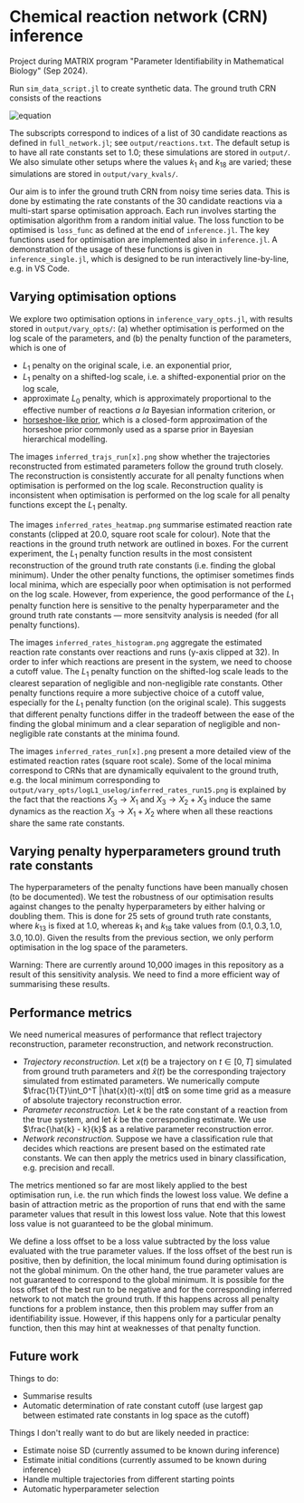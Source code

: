 # Chemical reaction network (CRN) inference

Project during MATRIX program "Parameter Identifiability in Mathematical Biology" (Sep 2024).

Run `sim_data_script.jl` to create synthetic data. The ground truth CRN consists of the reactions

![equation](https://latex.codecogs.com/png.image?\dpi{110}\bg{white}X_1\xrightarrow[]{k_{1}}X_2\quad\text{&space;and&space;}\quad&space;X_1&plus;X_2\overset{k_{18}}{\underset{k_{13}}\rightleftharpoons}X_3.)

The subscripts correspond to indices of a list of 30 candidate reactions as defined in `full_network.jl`; see `output/reactions.txt`. The default setup is to have all rate constants set to 1.0; these simulations are stored in `output/`. We also simulate other setups where the values $k_1$ and $k_{18}$ are varied; these simulations are stored in `output/vary_kvals/`.

Our aim is to infer the ground truth CRN from noisy time series data. This is done by estimating the rate constants of the 30 candidate reactions via a multi-start sparse optimisation approach. Each run involves starting the optimisation algorithm from a random initial value. The loss function to be optimised is `loss_func` as defined at the end of `inference.jl`. The key functions used for optimisation are implemented also in `inference.jl`. A demonstration of the usage of these functions is given in `inference_single.jl`, which is designed to be run interactively line-by-line, e.g. in VS Code.

## Varying optimisation options

We explore two optimisation options in `inference_vary_opts.jl`, with results stored in `output/vary_opts/`: (a) whether optimisation is performed on the log scale of the parameters, and (b) the penalty function of the parameters, which is one of
- $L_1$ penalty on the original scale, i.e. an exponential prior,
- $L_1$ penalty on a shifted-log scale, i.e. a shifted-exponential prior on the log scale,
- approximate $L_0$ penalty, which is approximately proportional to the effective number of reactions *a la* Bayesian information criterion, or
- [horseshoe-like prior](https://arxiv.org/abs/1702.07400), which is a closed-form approximation of the horseshoe prior commonly used as a sparse prior in Bayesian hierarchical modelling.

The images `inferred_trajs_run[x].png` show whether the trajectories reconstructed from estimated parameters follow the ground truth closely. The reconstruction is consistently accurate for all penalty functions when optimisation is performed on the log scale. Reconstruction quality is inconsistent when optimisation is performed on the log scale for all penalty functions except the $L_1$ penalty.

The images `inferred_rates_heatmap.png` summarise estimated reaction rate constants (clipped at 20.0, square root scale for colour). Note that the reactions in the ground truth network are outlined in boxes. For the current experiment, the $L_1$ penalty function results in the most consistent reconstruction of the ground truth rate constants (i.e. finding the global minimum). Under the other penalty functions, the optimiser sometimes finds local minima, which are especially poor when optimisation is not performed on the log scale. However, from experience, the good performance of the $L_1$ penalty function here is sensitive to the penalty hyperparameter and the ground truth rate constants &mdash; more sensitvity analysis is needed (for all penalty functions).

The images `inferred_rates_histogram.png` aggregate the estimated reaction rate constants over reactions and runs (y-axis clipped at 32). In order to infer which reactions are present in the system, we need to choose a cutoff value. The $L_1$ penalty function on the shifted-log scale leads to the clearest separation of negligible and non-negligible rate constants. Other penalty functions require a more subjective choice of a cutoff value, especially for the $L_1$ penalty function (on the original scale). This suggests that different penalty functions differ in the tradeoff between the ease of the finding the global minimum and a clear separation of negligible and non-negligible rate constants at the minima found.

The images `inferred_rates_run[x].png` present a more detailed view of the estimated reaction rates (square root scale). Some of the local minima correspond to CRNs that are dynamically equivalent to the ground truth, e.g. the local minimum corresponding to `output/vary_opts/logL1_uselog/inferred_rates_run15.png` is explained by the fact that the reactions $X_3 \rightarrow X_1$ and $X_3 \rightarrow X_2 + X_3$ induce the same dynamics as the reaction $X_3 \rightarrow X_1 + X_2$ where when all these reactions share the same rate constants.

## Varying penalty hyperparameters ground truth rate constants

The hyperparameters of the penalty functions have been manually chosen (to be documented). We test the robustness of our optimisation results against changes to the penalty hyperparameters by either halving or doubling them. This is done for 25 sets of ground truth rate constants, where $k_{13}$ is fixed at $1.0$, whereas $k_1$ and $k_{18}$ take values from $(0.1, 0.3, 1.0, 3.0, 10.0)$. Given the results from the previous section, we only perform optimisation in the log space of the parameters.

Warning: There are currently around 10,000 images in this repository as a result of this sensitivity analysis. We need to find a more efficient way of summarising these results.

## Performance metrics

We need numerical measures of performance that reflect trajectory reconstruction, parameter reconstruction, and network reconstruction.

- *Trajectory reconstruction.* Let $x(t)$ be a trajectory on $t\in [0,T]$ simulated from ground truth parameters and $\hat{x}(t)$ be the corresponding trajectory simulated from estimated parameters. We numerically compute $\frac{1}{T}\int_0^T |\hat{x}(t)-x(t)| dt$ on some time grid as a measure of absolute trajectory reconstruction error.
- *Parameter reconstruction.* Let $k$ be the rate constant of a reaction from the true system, and let $\hat{k}$ be the corresponding estimate. We use $\frac{\hat{k} - k}{k}$ as a relative parameter reconstruction error.
- *Network reconstruction.* Suppose we have a classification rule that decides which reactions are present based on the estimated rate constants. We can then apply the metrics used in binary classification, e.g. precision and recall.

The metrics mentioned so far are most likely applied to the best optimisation run, i.e. the run which finds the lowest loss value. We define a basin of attraction metric as the proportion of runs that end with the same parameter values that result in this lowest loss value. Note that this lowest loss value is not guaranteed to be the global minimum. 

We define a loss offset to be a loss value subtracted by the loss value evaluated with the true parameter values. If the loss offset of the best run is positive, then by definition, the local minimum found during optimisation is not the global minimum. On the other hand, the true parameter values are not guaranteed to correspond to the global minimum. It is possible for the loss offset of the best run to be negative and for the corresponding inferred network to not match the ground truth. If this happens across all penalty functions for a problem instance, then this problem may suffer from an identifiability issue. However, if this happens only for a particular penalty function, then this may hint at weaknesses of that penalty function.

## Future work

Things to do:
- Summarise results
- Automatic determination of rate constant cutoff (use largest gap between estimated rate constants in log space as the cutoff)

Things I don't really want to do but are likely needed in practice:
- Estimate noise SD (currently assumed to be known during inference)
- Estimate initial conditions (currently assumed to be known during inference)
- Handle multiple trajectories from different starting points
- Automatic hyperparameter selection

